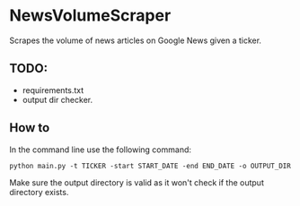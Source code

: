 # NewsVolumeScraper
Scrapes the volume of news articles on Google News given a ticker.

## TODO:
- requirements.txt
- output dir checker.

## How to
In the command line use the following command:

`python main.py -t TICKER -start START_DATE -end END_DATE -o OUTPUT_DIR`

Make sure the output directory is valid as it won't check if the output directory exists.
